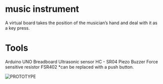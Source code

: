 # music instrument
A virtual board takes the position of the musician’s hand and deal with it as a key press.

# Tools
Arduino UNO
Breadboard
Ultrasonic sensor HC - SR04
Piezo Buzzer
Force sensitive resistor FSR402 *can be replaced with a push button.

![PROTOTYPE](https://user-images.githubusercontent.com/69731891/233229549-49403fe0-bc3c-48fa-a85e-a80365389995.jpg)
